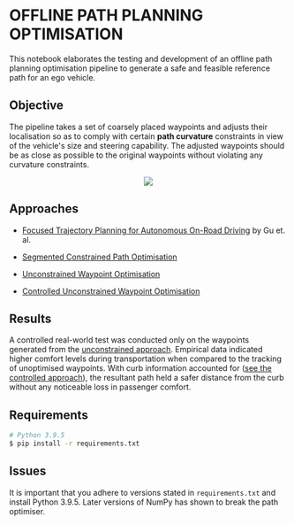 # OFFLINE PATH PLANNING OPTIMISATION

This notebook elaborates the testing and development of an offline path planning optimisation pipeline to generate a safe and feasible reference path for an ego vehicle.

## Objective

The pipeline takes a set of coarsely placed waypoints and adjusts their localisation so as to comply with certain **path curvature** constraints in view of the vehicle's size and steering capability. The adjusted waypoints should be as close as possible to the original waypoints without violating any curvature constraints.

<div align="center">
	<img src="resources/vis.gif" />
</div>

## Approaches

- [Focused Trajectory Planning for Autonomous On-Road Driving](https://www.ri.cmu.edu/pub_files/2013/6/IV2013-Tianyu.pdf) by Gu et. al.

- [Segmented Constrained Path Optimisation](examples/constrained.ipynb)

- [Unconstrained Waypoint Optimisation](examples/unconstrained.ipynb)

- [Controlled Unconstrained Waypoint Optimisation](examples/controlled.ipynb)

## Results

A controlled real-world test was conducted only on the waypoints generated from the [unconstrained approach](examples/unconstrained.ipynb). Empirical data indicated higher comfort levels during transportation when compared to the tracking of unoptimised waypoints. With curb information accounted for ([see the controlled approach](examples/controlled.ipynb)), the resultant path held a safer distance from the curb without any noticeable loss in passenger comfort.

## Requirements

```bash
# Python 3.9.5
$ pip install -r requirements.txt
```

## Issues

It is important that you adhere to versions stated in `requirements.txt` and install Python 3.9.5. Later versions of NumPy has shown to break the path optimiser.
